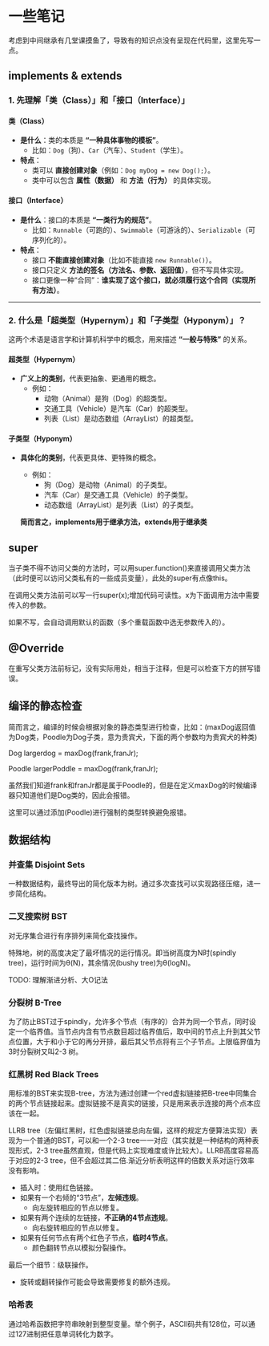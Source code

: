 
# 一些笔记
考虑到中间继承有几堂课摸鱼了，导致有的知识点没有呈现在代码里，这里先写一点。

## implements & extends

### **1. 先理解「类（Class）」和「接口（Interface）」**
#### **类（Class）**  
- **是什么**：类的本质是 **“一种具体事物的模板”**。  
  - 比如：`Dog`（狗）、`Car`（汽车）、`Student`（学生）。  
- **特点**：  
  - 类可以 **直接创建对象**（例如：`Dog myDog = new Dog();`）。  
  - 类中可以包含 **属性（数据）** 和 **方法（行为）** 的具体实现。  

#### **接口（Interface）**  
- **是什么**：接口的本质是 **“一类行为的规范”**。  
  - 比如：`Runnable`（可跑的）、`Swimmable`（可游泳的）、`Serializable`（可序列化的）。  
- **特点**：  
  - 接口 **不能直接创建对象**（比如不能直接 `new Runnable()`）。  
  - 接口只定义 **方法的签名（方法名、参数、返回值）**，但不写具体实现。  
  - 接口更像一种“合同”：**谁实现了这个接口，就必须履行这个合同（实现所有方法）**。

---

### **2. 什么是「超类型（Hypernym）」和「子类型（Hyponym）」？**
这两个术语是语言学和计算机科学中的概念，用来描述 **“一般与特殊”** 的关系。  

#### **超类型（Hypernym）**  
- **广义上的类别**，代表更抽象、更通用的概念。  
  - 例如：  
    - 动物（Animal）是狗（Dog）的超类型。  
    - 交通工具（Vehicle）是汽车（Car）的超类型。  
    - 列表（List）是动态数组（ArrayList）的超类型。  

#### **子类型（Hyponym）**  
- **具体化的类别**，代表更具体、更特殊的概念。  
  - 例如：  
    - 狗（Dog）是动物（Animal）的子类型。  
    - 汽车（Car）是交通工具（Vehicle）的子类型。  
    - 动态数组（ArrayList）是列表（List）的子类型。  

   **简而言之，implements用于继承方法，extends用于继承类**

## super

当子类不得不访问父类的方法时，可以用super.function()来直接调用父类方法（此时便可以访问父类私有的一些成员变量），此处的super有点像this。

在调用父类方法前可以写一行super(x);增加代码可读性。x为下面调用方法中需要传入的参数。

如果不写，会自动调用默认的函数（多个重载函数中选无参数传入的）。
## @Override

在重写父类方法前标记，没有实际用处，相当于注释，但是可以检查下方的拼写错误。
## 编译的静态检查
简而言之，编译的时候会根据对象的静态类型进行检查，比如：(maxDog返回值为Dog类，Poodle为Dog子类，意为贵宾犬，下面的两个参数均为贵宾犬的种类)

Dog largerdog = maxDog(frank,franJr);

Poodle largerPoddle = maxDog(frank,franJr);

虽然我们知道frank和franJr都是属于Poodle的，但是在定义maxDog的时候编译器只知道他们是Dog类的，因此会报错。

这里可以通过添加(Poodle)进行强制的类型转换避免报错。

## 数据结构
### 并查集 Disjoint Sets
一种数据结构，最终导出的简化版本为树。通过多次查找可以实现路径压缩，进一步简化结构。
### 二叉搜索树 BST
对无序集合进行有序排列来简化查找操作。

特殊地，树的高度决定了最坏情况的运行情况。即当树高度为N时(spindly tree)，运行时间为θ(N)，其余情况(bushy tree)为θ(logN)。

TODO: 理解渐进分析、大O记法
### 分裂树 B-Tree
为了防止BST过于spindly，允许多个节点（有序的）合并为同一个节点，同时设定一个临界值。当节点内含有节点数目超过临界值后，取中间的节点上升到其父节点位置，大于和小于它的再分开排，最后其父节点将有三个子节点。上限临界值为3时分裂树又叫2-3 树。
### 红黑树 Red Black Trees
用标准的BST来实现B-tree，方法为通过创建一个red虚拟链接把B-tree中同集合的两个节点链接起来。虚拟链接不是真实的链接，只是用来表示连接的两个点本应该在一起。 

LLRB tree（左偏红黑树，红色虚拟链接总向左偏，这样的规定方便算法实现）表现为一个普通的BST，可以和一个2-3 tree一一对应（其实就是一种结构的两种表现形式，2-3 tree虽然直观，但是代码上实现难度或许比较大）。LLRB高度容易高于对应的2-3 tree，但不会超过其二倍.渐近分析表明这样的倍数关系对运行效率没有影响。      

- 插入时：使用红色链接。
- 如果有一个右倾的“3节点”，**左倾违规**。
  - 向左旋转相应的节点以修复。
- 如果有两个连续的左链接，**不正确的4节点违规**。
  - 向右旋转相应的节点以修复。
- 如果有任何节点有两个红色子节点，**临时4节点**。
  - 颜色翻转节点以模拟分裂操作。

最后一个细节：级联操作。

- 旋转或翻转操作可能会导致需要修复的额外违规。
### 哈希表
通过哈希函数把字符串映射到整型变量。举个例子，ASCII码共有128位，可以通过127进制把任意单词转化为数字。